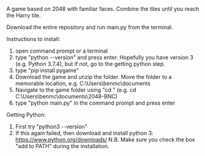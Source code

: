 A game based on 2048 with familiar faces. Combine the tiles until you reach 
the Harry tile.

Download the entire repository and run main.py from the terminal.

Instructions to install:
1) open command prompt or a terminal
2) type "python --version" and press enter. Hopefully you have version 3 (e.g. Python 3.7.4), but if not, go to the getting python step.
3) type "pip install pygame"
4) Download the game and unzip the folder. Move the folder to a memorable location, e.g. C:\\Users\benmc\documents
5) Navigate to the game folder using "cd <INSERT FOLDER HERE>" (e.g. cd C:\\Users\benmc\documents\2048-BNC)
6) type "python main.py" in the command prompt and press enter 

Getting Python:
1) First try "python3 --version"
2) If this again failed, then download and install python 3: https://www.python.org/downloads/ N.B. Make sure you check the box "add to PATH" during the installation.
